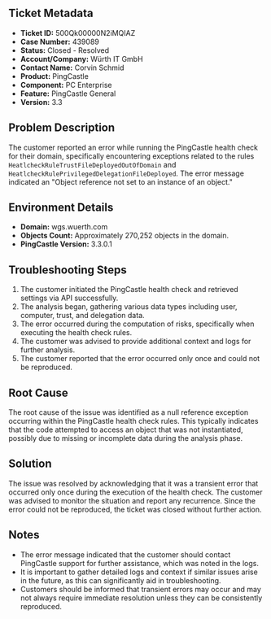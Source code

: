## Ticket Metadata
- **Ticket ID:** 500Qk00000N2iMQIAZ
- **Case Number:** 439089
- **Status:** Closed - Resolved
- **Account/Company:** Würth IT GmbH
- **Contact Name:** Corvin Schmid
- **Product:** PingCastle
- **Component:** PC Enterprise
- **Feature:** PingCastle General
- **Version:** 3.3

## Problem Description
The customer reported an error while running the PingCastle health check for their domain, specifically encountering exceptions related to the rules `HeatlcheckRuleTrustFileDeployedOutOfDomain` and `HeatlcheckRulePrivilegedDelegationFileDeployed`. The error message indicated an "Object reference not set to an instance of an object."

## Environment Details
- **Domain:** wgs.wuerth.com
- **Objects Count:** Approximately 270,252 objects in the domain.
- **PingCastle Version:** 3.3.0.1

## Troubleshooting Steps
1. The customer initiated the PingCastle health check and retrieved settings via API successfully.
2. The analysis began, gathering various data types including user, computer, trust, and delegation data.
3. The error occurred during the computation of risks, specifically when executing the health check rules.
4. The customer was advised to provide additional context and logs for further analysis.
5. The customer reported that the error occurred only once and could not be reproduced.

## Root Cause
The root cause of the issue was identified as a null reference exception occurring within the PingCastle health check rules. This typically indicates that the code attempted to access an object that was not instantiated, possibly due to missing or incomplete data during the analysis phase.

## Solution
The issue was resolved by acknowledging that it was a transient error that occurred only once during the execution of the health check. The customer was advised to monitor the situation and report any recurrence. Since the error could not be reproduced, the ticket was closed without further action.

## Notes
- The error message indicated that the customer should contact PingCastle support for further assistance, which was noted in the logs.
- It is important to gather detailed logs and context if similar issues arise in the future, as this can significantly aid in troubleshooting.
- Customers should be informed that transient errors may occur and may not always require immediate resolution unless they can be consistently reproduced.